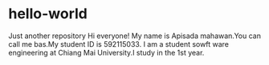 # hello-world
Just another  repository
Hi everyone!
My name is Apisada  mahawan.You can call me bas.My student ID is 592115033.
I am a student sowft ware engineering at Chiang Mai University.I study in the 1st year.

